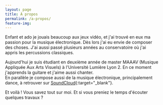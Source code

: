 ```yaml
---
layout: page
title: À propos
permalink: /a-propos/
feature-img:
---
```


Enfant et ado je jouais beaucoup aux jeux vidéo, et j'ai trouvé en eux ma passion pour la musique électronique. Dès lors j'ai eu envie de composer des choses. J'ai aussi passé plusieurs années au conservatoire où j'ai appris les percussions classiques.  

Aujourd'hui je suis étudiant en deuxième année de master MAAAV (Musique Appliquée Aux Arts Visuels) à l'Université Lumière Lyon 2. En ce moment j'apprends la guitare et j'aime aussi chanter.    
En parallèle je compose aussi de la musique électronique, principalement dance, à retrouver sur [SoundCloud](https://soundcloud.com/people-mover){:target="_blank"}.  

Et voilà ! Vous savez tout sur moi. Et si vous preniez le temps d'écouter quelques travaux ?
